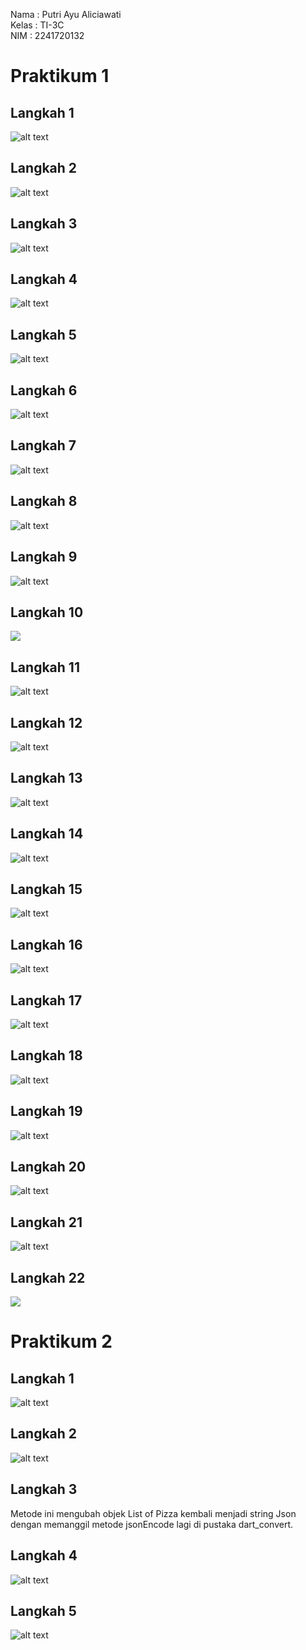 Nama : Putri Ayu Aliciawati  
Kelas : TI-3C  
NIM : 2241720132  

# Praktikum 1
## Langkah 1
![alt text](image.png)
## Langkah 2
![alt text](image-1.png)
## Langkah 3
![alt text](image-2.png)
## Langkah 4
![alt text](image-3.png)
## Langkah 5
![alt text](image-4.png)
## Langkah 6
![alt text](image-5.png)
## Langkah 7
![alt text](image-6.png)
## Langkah 8
![alt text](image-7.png)
## Langkah 9
![alt text](image-8.png)
## Langkah 10
![](image-9.png)
## Langkah 11
![alt text](image-10.png)
## Langkah 12
![alt text](image-11.png)
## Langkah 13
![alt text](image-12.png)
## Langkah 14
![alt text](image-13.png)
## Langkah 15
![alt text](image-14.png)
## Langkah 16
![alt text](image-15.png)
## Langkah 17
![alt text](image-16.png)
## Langkah 18
![alt text](image-17.png)
## Langkah 19
![alt text](image-18.png)
## Langkah 20
![alt text](image-19.png)
## Langkah 21
![alt text](image-20.png)
## Langkah 22
![](image-21.png)

# Praktikum 2
## Langkah 1
![alt text](image-22.png)
## Langkah 2
![alt text](image-23.png)
## Langkah 3
Metode ini mengubah objek List of Pizza kembali menjadi string Json dengan memanggil metode jsonEncode lagi di pustaka dart_convert.
## Langkah 4
![alt text](image-24.png)
## Langkah 5
![alt text](image-25.png)
